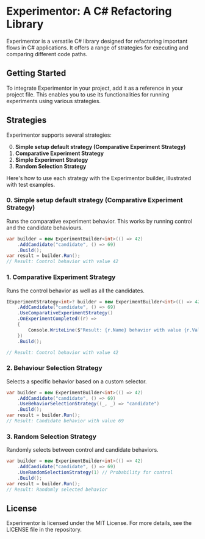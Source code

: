 # Experimentor: A C# Refactoring Library

Experimentor is a versatile C# library designed for refactoring important flows in C# applications. It offers a range of strategies for executing and comparing different code paths.

## Getting Started

To integrate Experimentor in your project, add it as a reference in your project file. This enables you to use its functionalities for running experiments using various strategies.

## Strategies

Experimentor supports several strategies:

0. **Simple setup default strategy (Comparative Experiment Strategy)**
1. **Comparative Experiment Strategy**
2. **Simple Experiment Strategy**
3. **Random Selection Strategy**

Here's how to use each strategy with the Experimentor builder, illustrated with test examples.

### 0. Simple setup default strategy (Comparative Experiment Strategy)

Runs the comparative experiment behavior. This works by running control and the candidate behaviours.

```csharp
var builder = new ExperimentBuilder<int>(() => 42)
    .AddCandidate("candidate", () => 69)
    .Build();
var result = builder.Run();
// Result: Control behavior with value 42
```

### 1. Comparative Experiment Strategy

Runs the control behavior as well as all the candidates.

```csharp
IExperimentStrategy<int>? builder = new ExperimentBuilder<int>(() => 42)
    .AddCandidate("candidate", () => 69)
    .UseComparativeExperimentStrategy()
    .OnExperimentCompleted((r) =>
    {
        Console.WriteLine($"Result: {r.Name} behavior with value {r.Value}");
    })
    .Build();

// Result: Control behavior with value 42
```

### 2. Behaviour Selection Strategy

Selects a specific behavior based on a custom selector.

```csharp
var builder = new ExperimentBuilder<int>(() => 42)
    .AddCandidate("candidate", () => 69)
    .UseBehaviorSelectionStrategy((_, _) => "candidate")
    .Build();
var result = builder.Run();
// Result: Candidate behavior with value 69
```

### 3. Random Selection Strategy

Randomly selects between control and candidate behaviors.

```csharp
var builder = new ExperimentBuilder<int>(() => 42)
    .AddCandidate("candidate", () => 69)
    .UseRandomSelectionStrategy(1) // Probability for control
    .Build();
var result = builder.Run();
// Result: Randomly selected behavior
```

## License

Experimentor is licensed under the MIT License. For more details, see the LICENSE file in the repository.
